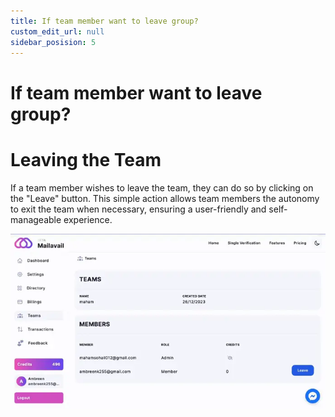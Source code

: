 ```yaml
---
title: If team member want to leave group?
custom_edit_url: null
sidebar_posision: 5
---
```


# If team member want to leave group?

# Leaving the Team

If a team member wishes to leave the team, they can do so by clicking on the "Leave" button. This simple action allows team members the autonomy to exit the team when necessary, ensuring a user-friendly and self-manageable experience.

![image](img/team_member_leave_group.webp)